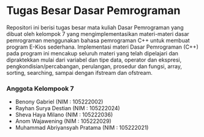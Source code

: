 ﻿# Tugas Besar Dasar Pemrograman

Repositori ini berisi tugas besar mata kuliah Dasar Pemrograman yang dibuat oleh kelompok 7 yang mengimplementasikan materi-materi dasar pemrograman menggunakan bahasa pemrograman C++ untuk membuat program E-Kios sederhana. Implementasi materi Dasar Pemrograman (C++) pada program ini mencakup seluruh materi yang telah dipelajari dan dipraktekkan mulai dari variabel dan tipe data, operator dan ekspresi, pengkondisian/percabangan, perulangan, prosedur dan fungsi, array, sorting, searching, sampai dengan ifstream dan ofstream.

### Anggota Kelompook 7
- Benony Gabriel (NIM : 105222002)
- Rayhan Surya Destian (NIM : 105222024)
- Sheva Haya Milano (NIM : 105222036)
- Anom Wajawening (NIM : 105222029)
- Muhammad Abriyansyah Pratama (NIM : 105222021)
